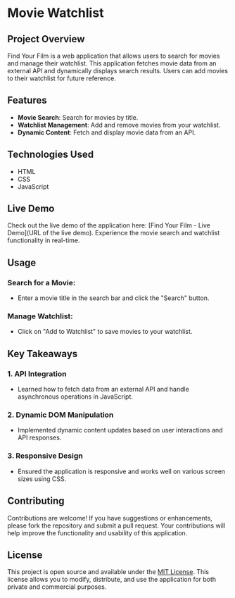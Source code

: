 # Movie Watchlist

## Project Overview

Find Your Film is a web application that allows users to search for movies and manage their watchlist. This application fetches movie data from an external API and dynamically displays search results. Users can add movies to their watchlist for future reference.

## Features

- **Movie Search**: Search for movies by title.
- **Watchlist Management**: Add and remove movies from your watchlist.
- **Dynamic Content**: Fetch and display movie data from an API.

## Technologies Used

- HTML
- CSS
- JavaScript

## Live Demo

Check out the live demo of the application here: [Find Your Film - Live Demo](URL of the live demo). Experience the movie search and watchlist functionality in real-time.

## Usage

### Search for a Movie:
- Enter a movie title in the search bar and click the "Search" button.

### Manage Watchlist:
- Click on "Add to Watchlist" to save movies to your watchlist.

## Key Takeaways

### 1. API Integration
- Learned how to fetch data from an external API and handle asynchronous operations in JavaScript.

### 2. Dynamic DOM Manipulation
- Implemented dynamic content updates based on user interactions and API responses.

### 3. Responsive Design
- Ensured the application is responsive and works well on various screen sizes using CSS.

## Contributing

Contributions are welcome! If you have suggestions or enhancements, please fork the repository and submit a pull request. Your contributions will help improve the functionality and usability of this application.

## License

This project is open source and available under the [MIT License](LICENSE). This license allows you to modify, distribute, and use the application for both private and commercial purposes.





